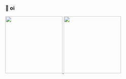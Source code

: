  ### 👋 oi
 

<div>
<a href="https://github.com/igorfilgueira">
<img height="180em" src="https://github-readme-stats.vercel.app/api/top-langs/?username=igorfilgueira&layout=compact&langs_count=7&theme=dracula"/>
<img height="180em" src="https://github-readme-stats.vercel.app/api?username=igorfilgueira&show_icons=true&theme=dracula&include_all_commits=true&count_private=true"/>
</div>


<!--
**igorfilgueira/igorfilgueira** is a ✨ _special_ ✨ repository because its `README.md` (this file) appears on your GitHub profile.

Here are some ideas to get you started:

- 🔭 I’m currently working on ...
- 🌱 I’m currently learning ...
- 👯 I’m looking to collaborate on ...
- 🤔 I’m looking for help with ...
- 💬 Ask me about ...
- 📫 How to reach me: ...
- 😄 Pronouns: ...
- ⚡ Fun fact: ...
-->
